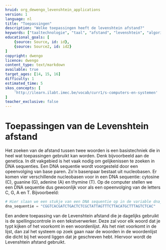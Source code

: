 ```yaml
---
hruid: org_dewengo_levenshtein_applications
version: 1
language: nl
title: "Toepassingen"
description: "Welke toepassingen heeft de levenshtein afstand?"
keywords: ["taaltechnologie", "taal", "afstand", "levenshtein", "algoritme", "toepassingen"]
educational_goals: [
    {source: Source, id: id}, 
    {source: Source2, id: id2}
]
copyright: dwengo
licence: dwengo
content_type: text/markdown
available: true
target_ages: [14, 15, 16]
difficulty: 1
estimated_time: 5
skos_concepts: [
    'http://ilearn.ilabt.imec.be/vocab/curr1/s-computers-en-systemen'
]
teacher_exclusive: false
---
```


# Toepassingen van de Levenshtein afstand

Het zoeken van de afstand tussen twee woorden is een basistechniek die in heel wat toepassingen gebruikt kan worden. Denk bijvoorbeeld aan de genetica. In dit vakgebied is het vaak nodig om gelijkenissen te zoeken in DNA sequenties. Een DNA sequentie wordt voorgesteld door een opeenvolging van base paren. Zo'n basenpaar bestaat uit nucleobasen. Er komen vier verschillende nucleobasen voor in een DNA sequentie: cytosine (C), guanine (G), adenine (A) en thymine (T). Op de computer stellen we een DNA sequentie dus gewoonlijk voor als een opeenvolging van de letters C, G, A en T. Bijvoorbeeld:

```python
# Hier slaan we een stukje van een DNA sequentie op in de variable dna_sequentie
dna_sequentie = "CGGTCACGATCTGACTCTCGCTATTAGTTTCTTACATGCTTTAGTCTCAC"
```


Een andere toepassing van de Levenshtein afstand die je dagelijks gebruikt is de spellingscontrole in een tekstverwerker. Deze zal voor elk woord dat je typt kijken of het voorkomt in een woordenlijst. Als het niet voorkomt in de lijst, dan zal het systeem op zoek gaan naar de woorden in de woordenlijst die dicht bij het woord liggen dat je geschreven hebt. Hiervoor wordt de Levenshtein afstand gebruikt.
